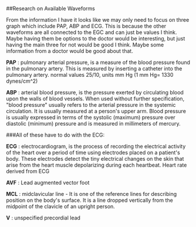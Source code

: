 ##Research on Available Waveforms

From the information I have it looks like we may only need to focus on three graph which include PAP, ABP and ECG. This is because the other waveforms are all connected to the EGC and can just be values I think. Maybe having them be options to the doctor would be interesting, but just having the main three for not would be good I think. Maybe some information from a doctor would be good about that.

**PAP** : pulmonary arterial pressure, is a measure of the blood pressure found in the pulmonary artery. This is measured by inserting a catheter into the pulmonary artery.  normal values 25/10, units mm Hg (1 mm Hg= 1330 dynes/cm^2) 

**ABP** : arterial blood pressure, is the pressure exerted by circulating blood upon the walls of blood vessels. When used without further specification, "blood pressure" usually refers to the arterial pressure in the systemic circulation. It is usually measured at a person's upper arm. Blood pressure is usually expressed in terms of the systolic (maximum) pressure over diastolic (minimum) pressure and is measured in millimeters of mercury.

###All of these have to do with the ECG:

**ECG** : electrocardiogram, is the process of recording the electrical activity of the heart over a period of time using electrodes placed on a patient's body. These electrodes detect the tiny electrical changes on the skin that arise from the heart muscle depolarizing during each heartbeat.
Heart rate derived from ECG

**AVF** : Lead augmented vector foot

**MCL** : midclavicular line - It is one of the reference lines for 
describing position on the body's surface. It is a line dropped vertically from 
the midpoint of the clavicle of an upright person.

**V** : unspecified precordial lead

